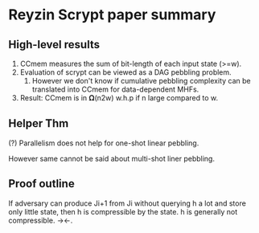 # Reyzin Scrypt paper summary

## High-level results

1. CCmem measures the sum of bit-length of each input state (>=w).
1. Evaluation of scrypt can be viewed as a DAG pebbling problem.
    1. However we don't know if cumulative pebbling complexity can be translated into CCmem for data-dependent MHFs.
1. Result: CCmem is in 𝛀(n2w) w.h.p if n large compared to w.

## Helper Thm

(?) Parallelism does not help for one-shot linear pebbling.

However same cannot be said about multi-shot liner pebbling.

## Proof outline

If adversary can produce Ji+1 from Ji without querying h a lot and store only little state, then h is compressible by the state. h is generally not compressible. -><-.
